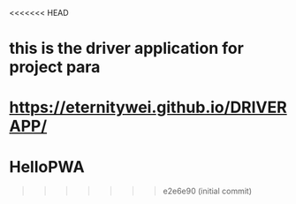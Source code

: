 <<<<<<< HEAD
# this is the driver application for project para
 https://eternitywei.github.io/DRIVERAPP/
=======
# HelloPWA
>>>>>>> e2e6e90 (initial commit)
